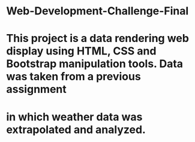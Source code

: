 # Web-Development-Challenge-Final
# This project is a data rendering web display using HTML, CSS and Bootstrap manipulation tools. Data was taken from a previous assignment
# in which weather data was extrapolated and analyzed.
